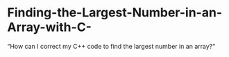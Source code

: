 # Finding-the-Largest-Number-in-an-Array-with-C-
“How can I correct my C++ code to find the largest number in an array?”
